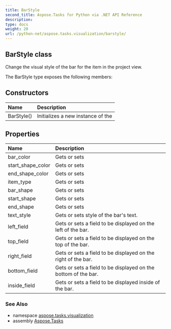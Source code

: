 ```yaml
---
title: BarStyle
second_title: Aspose.Tasks for Python via .NET API Reference
description: 
type: docs
weight: 20
url: /python-net/aspose.tasks.visualization/barstyle/
---
```


## BarStyle class

Change the visual style of the bar for the item in the project view.

The BarStyle type exposes the following members:
## Constructors
| Name | Description |
| :- | :- |
|BarStyle()|Initializes a new instance of the|
## Properties
| Name | Description |
| :- | :- |
|bar_color|Gets or sets|
|start_shape_color|Gets or sets|
|end_shape_color|Gets or sets|
|item_type|Gets or sets|
|bar_shape|Gets or sets|
|start_shape|Gets or sets|
|end_shape|Gets or sets|
|text_style|Gets or sets style of the bar's text.|
|left_field|Gets or sets a field to be displayed on the left of the bar.|
|top_field|Gets or sets a field to be displayed on the top of the bar.|
|right_field|Gets or sets a field to be displayed on the right of the bar.|
|bottom_field|Gets or sets a field to be displayed on the bottom of the bar.|
|inside_field|Gets or sets a field to be displayed inside of the bar.|

### See Also

* namespace [aspose.tasks.visualization](/tasks/python-net/aspose.tasks.visualization/)
* assembly [Aspose.Tasks](/tasks/python-net/)

